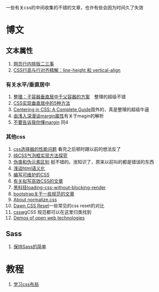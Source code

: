 

一些有关css的中间收集的不错的文章，也许有些会因为时间久了失效

# 博文

## 文本属性
1. [网页行内排版二三事](http://mzhou.me/article/95491/)
2. [CSS行高与行对齐精解：line-height 和 vertical-align](http://www.360doc.com/content/10/0119/15/203871_14009121.shtml)

### 有关水平/垂直居中
1. [整理：子容器垂直居中于父容器的方案](http://blog.segmentfault.com/humphry/1190000000381042)　整理的超级不错
2. [CSS实现垂直居中的5种方法](http://www.qianduan.net/css-to-achieve-the-vertical-center-of-the-five-kinds-of-methods.html)
3. [Centering in CSS: A Complete Guide](http://css-tricks.com/centering-css-complete-guide/)国外的，真是整理的超级牛逼
4. [由浅入深漫谈margin属性](http://www.planabc.net/2007/03/18/css_attribute_margin/)有关于magin的解析
5. [不要告诉我你懂margin](http://www.hicss.net/do-not-tell-me-you-understand-margin/) 同4

### 其他css
1. [css选择器的性能问题](http://www.w3cplus.com/css/css-selector-performance) 看完之后顿时跟以前的想法反了
2. [纯CSS气泡框实现方法探究](http://lyj86.iteye.com/blog/1915009)
3. [伪类和伪元素区别](http://swordair.com/origin-and-difference-between-css-pseudo-classes-and-pseudo-elements/)  挺不错的。涨知识了，原来以前叫的都是错误的东西
4. [浅谈html语义化](http://m.oschina.net/blog/135743)
5. [编写可维护的CSS](http://segmentfault.com/a/1190000000388784)
6. [有关拟写高效CSS的文章](http://css-tricks.com/efficiently-rendering-css/)
7. [黑科技loading-css-without-blocking-render](http://keithclark.co.uk/articles/loading-css-without-blocking-render/)
8. [bootstrap关于一些规范的文章](http://codeguide.bootcss.com/)
9. [About normalize.css](http://nicolasgallagher.com/about-normalize-css/)
10. [Dawn CSS Reset](http://www.cnblogs.com/mingelz/archive/2009/08/12/dawn-css-reset.html)一些常见的css reset的对比
11. [csswg](https://wiki.csswg.org/spec)CSS 规范都可以在这里归类找到
12. [Demos of open web technologies](https://developer.mozilla.org/en-US/docs/Web/Demos_of_open_web_technologies)

## Sass
1. [保持Sass的简单](http://www.w3cplus.com/preprocessor/keep-sass-simple.html)

# 教程
1. [学习css布局](http://zh.learnlayout.com/)